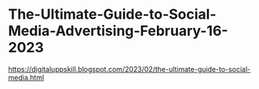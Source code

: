 # The-Ultimate-Guide-to-Social-Media-Advertising-February-16-2023
https://digitaluppskill.blogspot.com/2023/02/the-ultimate-guide-to-social-media.html
